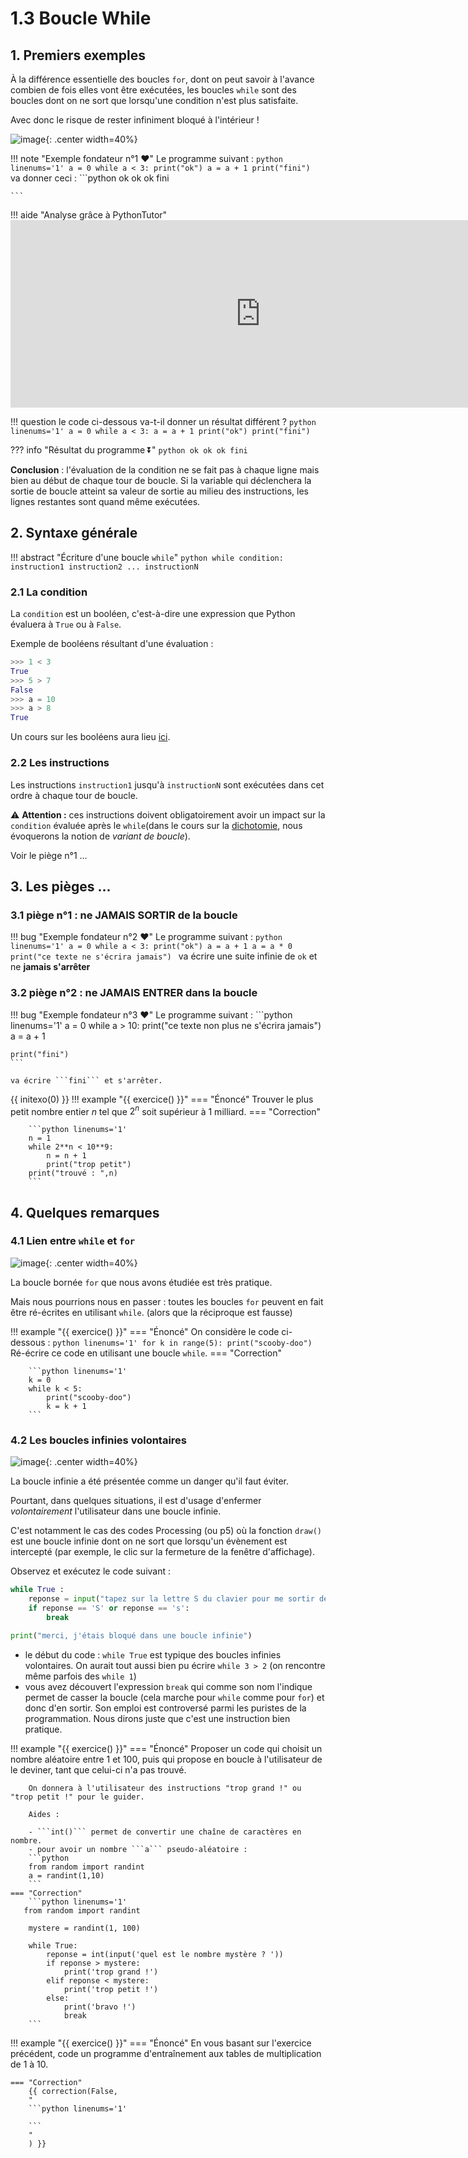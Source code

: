 # 1.3 Boucle While

## 1. Premiers exemples

À la différence essentielle des boucles `for`, dont on peut savoir à l'avance combien de fois elles vont être exécutées, les boucles `while` sont des boucles dont on ne sort que lorsqu'une condition n'est plus satisfaite. 

Avec donc le risque de rester infiniment bloqué à l'intérieur !  

![image](data/danger.jpg){: .center width=40%}

!!! note "Exemple fondateur n°1 :heart:"
    Le programme suivant :
    ```python linenums='1'
    a = 0
    while a < 3:
        print("ok")
        a = a + 1
    print("fini")
    ```
    va donner ceci :
    ```python
    ok
    ok
    ok
    fini

    ```
!!! aide "Analyse grâce à PythonTutor"
    <iframe width="800" height="300" frameborder="0" src="https://pythontutor.com/iframe-embed.html#code=a%20%3D%200%0Awhile%20a%20%3C%203%3A%0A%20%20%20%20print%28%22ok%22%29%0A%20%20%20%20a%20%3D%20a%20%2B%201%0Aprint%28%22fini%22%29&codeDivHeight=400&codeDivWidth=350&cumulative=false&curInstr=0&heapPrimitives=nevernest&origin=opt-frontend.js&py=3&rawInputLstJSON=%5B%5D&textReferences=false"> </iframe>


!!! question
    le code ci-dessous va-t-il donner un résultat différent ?
    ```python linenums='1'
    a = 0
    while a < 3:
        a = a + 1
        print("ok")
    print("fini")
    ```

??? info "Résultat du programme ⏬"
    ```python
    ok
    ok
    ok
    fini
    ```



**Conclusion** : l'évaluation de la condition ne se fait pas à chaque ligne mais bien au début de chaque tour de boucle. Si la variable qui déclenchera la sortie de boucle atteint sa valeur de sortie au milieu des instructions, les lignes restantes sont quand même exécutées.


## 2. Syntaxe générale

!!! abstract "Écriture d'une boucle ```while```"
    ```python
    while condition:
        instruction1
        instruction2
            ...
        instructionN
    ```

### 2.1 La condition

La ```condition``` est un booléen, c'est-à-dire une expression que Python évaluera à ```True``` ou à ```False```.

Exemple de booléens résultant d'une évaluation :
```python
>>> 1 < 3
True
>>> 5 > 7
False
>>> a = 10
>>> a > 8
True
```

Un cours sur les booléens aura lieu [ici](../../../T2_Representation_des_donnees/2.5_Booleens/cours/).

### 2.2 Les instructions

Les instructions ```instruction1``` jusqu'à ```instructionN``` sont exécutées dans cet ordre à chaque tour de boucle. 

:warning: **Attention :** ces instructions doivent obligatoirement avoir un impact sur la ```condition``` évaluée après le ```while```(dans le cours sur la [dichotomie](../../../T4_Algorithmique/4.5_Dichotomie/cours/), nous évoquerons la notion de _variant de boucle_).

Voir le piège n°1 ...

## 3. Les pièges ...

### 3.1 piège n°1 : ne JAMAIS SORTIR de la boucle


!!! bug "Exemple fondateur n°2 :heart:"
    Le programme suivant :
    ```python linenums='1'
    a = 0
    while a < 3:
        print("ok")
        a = a + 1
        a = a * 0
    print("ce texte ne s'écrira jamais")
    ```
    va écrire une suite infinie de ```ok``` et ne **jamais s'arrêter**


### 3.2 piège n°2 : ne JAMAIS ENTRER dans la boucle

!!! bug "Exemple fondateur n°3 :heart:"
    Le programme suivant :
    ```python linenums='1'
    a = 0
    while a > 10:
        print("ce texte non plus ne s'écrira jamais")
        a = a + 1
        
    print("fini") 
    ```

    va écrire ```fini``` et s'arrêter.

{{ initexo(0) }}
!!! example "{{ exercice() }}"
    === "Énoncé"
        Trouver le plus petit nombre entier $n$ tel que $2^n$ soit supérieur à 1 milliard.
    === "Correction"
        
        ```python linenums='1'
        n = 1
        while 2**n < 10**9:
            n = n + 1
            print("trop petit")
        print("trouvé : ",n)
        ```
        




## 4. Quelques remarques
### 4.1 Lien entre ```while``` et ```for```
![image](data/scooby.png){: .center width=40%}

La boucle bornée ```for``` que nous avons étudiée est très pratique.

Mais nous pourrions nous en passer : toutes les boucles ```for``` peuvent en fait être ré-écrites en utilisant ```while```. (alors que la réciproque est fausse)

!!! example "{{ exercice() }}"
    === "Énoncé"
        On considère le code ci-dessous :
        ```python linenums='1'
        for k in range(5):
            print("scooby-doo")
        ``` 
        Ré-écrire ce code en utilisant une boucle ```while```. 
    === "Correction"
        
        ```python linenums='1'
        k = 0
        while k < 5:
            print("scooby-doo")
            k = k + 1
        ```
        





### 4.2 Les boucles infinies volontaires
![image](data/anakin.jpg){: .center width=40%}

 
La boucle infinie a été présentée comme un danger qu'il faut éviter. 

Pourtant, dans quelques situations, il est d'usage d'enfermer _volontairement_ l'utilisateur dans une boucle infinie.

C'est notamment le cas des codes Processing (ou p5) où la fonction ```draw()``` est une boucle infinie dont on ne sort que lorsqu'un évènement est intercepté (par exemple, le clic sur la fermeture de la fenêtre d'affichage).

Observez et exécutez le code suivant :

```python linenums='1'
while True :
    reponse = input("tapez sur la lettre S du clavier pour me sortir de cet enfer : ")
    if reponse == 'S' or reponse == 's':
        break

print("merci, j'étais bloqué dans une boucle infinie")
```

- le début du code : ```while True``` est typique des boucles infinies volontaires. On aurait tout aussi bien pu écrire ```while 3 > 2``` (on rencontre même parfois des ```while 1```)
- vous avez découvert l'expression ```break``` qui comme son nom l'indique permet de casser la boucle (cela marche pour ```while``` comme pour ```for```) et donc d'en sortir. Son emploi est controversé parmi les puristes de la programmation. Nous dirons juste que c'est une instruction bien pratique.

!!! example "{{ exercice() }}"
    === "Énoncé"
        Proposer un code qui choisit un nombre aléatoire entre 1 et 100, puis qui propose en boucle à l'utilisateur de le deviner, tant que celui-ci n'a pas trouvé. 

        On donnera à l'utilisateur des instructions "trop grand !" ou "trop petit !" pour le guider.

        Aides :

        - ```int()``` permet de convertir une chaîne de caractères en nombre. 
        - pour avoir un nombre ```a``` pseudo-aléatoire :
        ```python
        from random import randint
        a = randint(1,10)
        ```
    === "Correction"
        ```python linenums='1'
       from random import randint

        mystere = randint(1, 100)

        while True:
            reponse = int(input('quel est le nombre mystère ? '))
            if reponse > mystere:
                print('trop grand !')
            elif reponse < mystere:
                print('trop petit !')
            else:
                print('bravo !')
                break
        ```
    
        
!!! example "{{ exercice() }}"
    === "Énoncé"
        En vous basant sur l'exercice précédent, code un programme d'entraînement aux tables de multiplication de 1 à 10.

    === "Correction"
        {{ correction(False,
        "
        ```python linenums='1'

        ```
        "
        ) }}
        